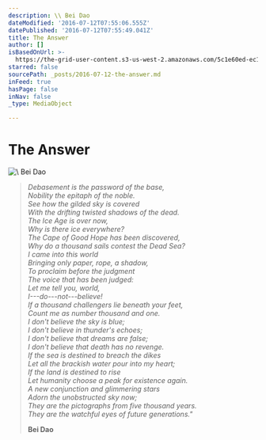 ```yaml
---
description: \\ Bei Dao
dateModified: '2016-07-12T07:55:06.555Z'
datePublished: '2016-07-12T07:55:49.041Z'
title: The Answer
author: []
isBasedOnUrl: >-
  https://the-grid-user-content.s3-us-west-2.amazonaws.com/5c1e60ed-ec12-4c89-b24f-75bafc6df2c8.jpg
starred: false
sourcePath: _posts/2016-07-12-the-answer.md
inFeed: true
hasPage: false
inNav: false
_type: MediaObject

---
```

# The Answer
![\\ Bei Dao](https://the-grid-user-content.s3-us-west-2.amazonaws.com/d2ef4f52-c7d3-418a-b7f1-75b8bda9224c.jpg)

> _Debasement is the password of the base,  
> Nobility the epitaph of the noble.  
> See how the gilded sky is covered  
> With the drifting twisted shadows of the dead.  
> The Ice Age is over now,  
> Why is there ice everywhere?  
> The Cape of Good Hope has been discovered,  
> Why do a thousand sails contest the Dead Sea?  
> I came into this world  
> Bringing only paper, rope, a shadow,  
> To proclaim before the judgment  
> The voice that has been judged:  
> Let me tell you, world,  
> I---do---not---believe!  
> If a thousand challengers lie beneath your feet,  
> Count me as number thousand and one.  
> I don't believe the sky is blue;  
> I don't believe in thunder's echoes;  
> I don't believe that dreams are false;  
> I don't believe that death has no revenge.  
> If the sea is destined to breach the dikes  
> Let all the brackish water pour into my heart;  
> If the land is destined to rise  
> Let humanity choose a peak for existence again.  
> A new conjunction and glimmering stars  
> Adorn the unobstructed sky now;  
> They are the pictographs from five thousand years.  
> They are the watchful eyes of future generations."_
> 
> **Bei Dao**